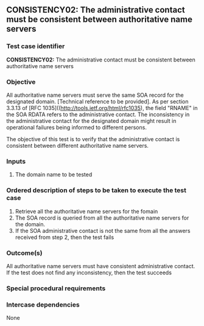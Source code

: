## CONSISTENCY02: The administrative contact must be consistent between authoritative name servers 

### Test case identifier

**CONSISTENCY02:** The administrative contact must be consistent between authoritative name servers

### Objective

All authoritative name servers must serve the same SOA record for the designated domain. [Technical reference to be provided]. As per section 3.3.13 of [RFC 1035]((http://tools.ietf.org/html/rfc1035),  the field "RNAME" in the SOA RDATA refers to the administrative contact.  The inconsistency in the administrative contact for the designated domain might result in operational failures being informed to different persons.

The objective of this test is to verify that the administrative contact is consistent between different authoritative name servers.

### Inputs

1. The domain name to be tested

### Ordered description of steps to be taken to execute the test case

1. Retrieve all the authoritative name servers for the fomain
2. The SOA record is queried from all the authoritative name servers for the domain. 
3. If the SOA administrative contact is not the same from all the answers received from step 2, then the test fails

### Outcome(s)
All authoritative name servers must have consistent administrative contact. If the test does not find any inconsistency, then the test succeeds

### Special procedural requirements	


### Intercase dependencies

None
